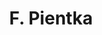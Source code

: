 ---
layout: page
title: F. Pientka
description: Postdoc
img: 
redirect: 
importance: 1
category: former postdocs
---